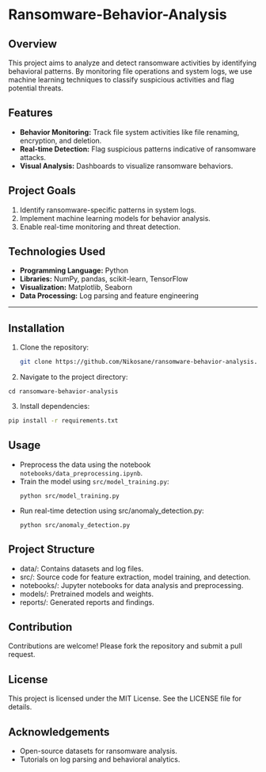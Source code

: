 # Ransomware-Behavior-Analysis

## Overview
This project aims to analyze and detect ransomware activities by identifying behavioral patterns. By monitoring file operations and system logs, we use machine learning techniques to classify suspicious activities and flag potential threats.

## Features
- **Behavior Monitoring:** Track file system activities like file renaming, encryption, and deletion.
- **Real-time Detection:** Flag suspicious patterns indicative of ransomware attacks.
- **Visual Analysis:** Dashboards to visualize ransomware behaviors.

## Project Goals
1. Identify ransomware-specific patterns in system logs.
2. Implement machine learning models for behavior analysis.
3. Enable real-time monitoring and threat detection.

## Technologies Used
- **Programming Language:** Python
- **Libraries:** NumPy, pandas, scikit-learn, TensorFlow
- **Visualization:** Matplotlib, Seaborn
- **Data Processing:** Log parsing and feature engineering

---

## Installation
1. Clone the repository:
   ```bash
   git clone https://github.com/Nikosane/ransomware-behavior-analysis.git
   ```
2. Navigate to the project directory:
  ```
  cd ransomware-behavior-analysis
  ```
3. Install dependencies:
  ```bash
  pip install -r requirements.txt
  ```

## Usage
- Preprocess the data using the notebook `notebooks/data_preprocessing.ipynb`.
- Train the model using `src/model_training.py`:
  ```
  python src/model_training.py
  ```
- Run real-time detection using src/anomaly_detection.py:
  ```
  python src/anomaly_detection.py
  ```

## Project Structure

- data/: Contains datasets and log files.
- src/: Source code for feature extraction, model training, and detection.
- notebooks/: Jupyter notebooks for data analysis and preprocessing.
- models/: Pretrained models and weights.
- reports/: Generated reports and findings.

## Contribution

Contributions are welcome! Please fork the repository and submit a pull request.

## License

This project is licensed under the MIT License. See the LICENSE file for details.

## Acknowledgements
- Open-source datasets for ransomware analysis.
- Tutorials on log parsing and behavioral analytics.
